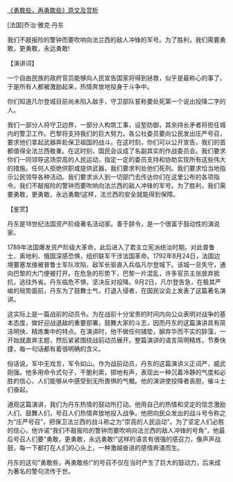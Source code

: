 [《勇敢些，再勇敢些》原文及赏析](https://www.vrrw.net/wx/14693.html)

[法国]乔治·雅克·丹东

我们不敲报险的警钟而要吹响向法兰西的敌人冲锋的军号。为了胜利，我们需要勇敢，更勇敢，永远勇敢!

【演讲词】

一个自由民族的政府官员能够向人民宣告国家将得到拯救，似乎是最称心的事了。于是所有人都被激励起来，热情奔放地投身于斗争中。

你们知道凡尔登城目前尚未陷入敌手，守卫部队誓称要处死第一个说出投降二字的人。

我们一部分人将守卫边界，一部分人构筑工事，设堑防御，其余持长矛者将担任城内的警卫工作。巴黎将支持我们的巨大努力。各公社委员要向公民发出庄严号召，要求他们拿起武器奔赴保卫祖国的战斗。在这时刻，你们可以公开宣告，我们的首都值得全法兰西敬重。在这时刻，国民会议成了名副其实的作战委员会。我们要求你们一同领导这场崇高的人民运动，指定一定的委员支持和协助实现所有这些伟大的措施。任何人拒绝供职或提供武器，我们要求判处他们死刑。我们要求恰当地指示公民领导各种活动。我们要求派人到一切部门去传达你们在这里公布的各项指令。我们不敲报险的警钟而要吹响向法兰西的敌人冲锋的军号。为了胜利，我们需要勇敢，更勇敢，永远勇敢!这样，法兰西的安全就能得到保障。



【鉴赏】

丹东是18世纪法国资产阶级著名活动家。善于辞令，是一个很富于鼓动性的演说家。

1789年法国爆发资产阶级大革命，此后进入了君主立宪派统治时期。对此普鲁士、奥地利、俄国深感恐惧，组织联军干涉法国革命。1792年8月24日，法国边境要塞龙维被普鲁士军队攻陷，敌军长驱直入兵临凡尔登城下。该城一旦失守，通向巴黎的大门便被打开。在危急的形势下，巴黎一片混乱，许多官员主张放弃抵抗，逃往外省。丹东临危不惧，坚决反对投降。9月2日，凡尔登告急，在极其严峻的局势面前，丹东为了鼓舞士气，打退入侵者，在国民议会上发表了这篇著名演讲。

这实际上是一篇战前的动员令。为在战前十分宝贵的时间内向公众表明对战争的基本态度，做好迎战退敌的重要部署，鼓舞大家的斗志，因而丹东的这篇演讲具有简洁明快、精炼集中的特点。在演讲时，他不做任何铺垫，摒弃华而不实的辞藻，一开始就直奔主题，然后紧紧围绕战前动员展开。整篇演讲的语言简明精炼，节奏快捷，每一句话都有着很明确的含义。

俗话说，军中无戏言，军令如山。作为战前动员，丹东的这篇演讲义正词严，威武刚强。他多用命令式句子，干脆利索，掷地有声，表现出一种沉着冷静的气度和必胜的信心，人们能够从中感受到无所畏惧的气概。他的演讲使投降者丧胆，催斗士们奋起。

通观这篇演讲，我们为丹东热情的鼓动所打动。他用自己的热情和坚定的信念激励人们、鼓舞人们，号召人们热情奔放地投入战争。他把向民众发出的战斗号令称之为“庄严号召”，把保卫法兰西的战斗称之为“崇高的人民运动”。为了坚定人们必胜的信心，他许诺“我们不敲报险的警钟而要吹响向法兰西的敌人冲锋的号角”，他最后号召人们要“勇敢，更勇敢，永远勇敢!”这样的语言有很强的感召力，像声声战鼓，每一下都打在人们的心头上，一种激越奋进的感情奔涌而生。

丹东的这句“勇敢些，再勇敢些!”的号召不仅在当时产生了巨大的鼓动力，后来成为著名的警句流传于世。


